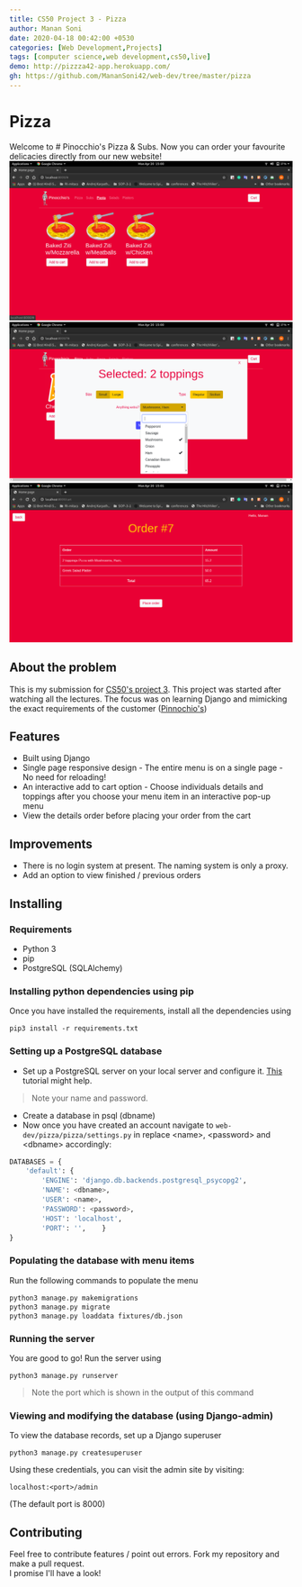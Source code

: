 ```yaml
---
title: CS50 Project 3 - Pizza
author: Manan Soni
date: 2020-04-18 00:42:00 +0530
categories: [Web Development,Projects]
tags: [computer science,web development,cs50,live]
demo: http://pizzza42-app.herokuapp.com/
gh: https://github.com/MananSoni42/web-dev/tree/master/pizza
---
```


# Pizza
Welcome to # Pinocchio's Pizza & Subs. Now you can order your favourite delicacies directly from our new website!
![home](/assets/img/post_imgs/pizza1.png)
![selection](/assets/img/post_imgs/pizza2.png)
![order](/assets/img/post_imgs/pizza3.png)

## About the problem
This is my submission for [CS50's project 3](https://docs.cs50.net/ocw/web/projects/3/project3.html).
This project was started after watching all the lectures. The focus was on learning Django and mimicking the exact requirements of the customer ([Pinnochio's](http://www.pinocchiospizza.net/menu.html))

## Features
* Built using Django
* Single page responsive design - The entire menu is on a single page - No need for reloading!
* An interactive add to cart option - Choose individuals details and toppings after you choose your menu item in an interactive pop-up menu
* View the details order before placing your order from the cart

## Improvements
* There is no login system at present. The naming system is only a proxy.
* Add an option to view finished / previous orders

## Installing
### Requirements
* Python 3
* pip
* PostgreSQL (SQLAlchemy)

### Installing python dependencies using pip
Once you have installed the requirements, install all the dependencies using
```terminal
pip3 install -r requirements.txt
```  
### Setting up a PostgreSQL database
* Set up a PostgreSQL server on your local server and configure it. [This](https://www.digitalocean.com/community/tutorials/how-to-install-and-use-postgresql-on-ubuntu-18-04) tutorial might help.  
> Note your name and password.  

* Create a database in psql (dbname)
* Now once you have created an account navigate to ```web-dev/pizza/pizza/settings.py``` in replace \<name\>, \<password\> and \<dbname\> accordingly:
```python
DATABASES = {
    'default': {
        'ENGINE': 'django.db.backends.postgresql_psycopg2',
        'NAME': <dbname>,
        'USER': <name>,
        'PASSWORD': <password>,
        'HOST': 'localhost',
        'PORT': '',    }
}
```

### Populating the database with menu items
Run the following commands to populate the menu
```terminal
python3 manage.py makemigrations
python3 manage.py migrate
python3 manage.py loaddata fixtures/db.json
```
### Running the server
You are good to go! Run the server using
```
python3 manage.py runserver
```
> Note the port which is shown in the output of this command

### Viewing and modifying the database (using Django-admin)
To view the database records, set up a Django superuser
```terminal
python3 manage.py createsuperuser
```
Using these credentials, you can visit the admin site by visiting:  
```
localhost:<port>/admin
```
(The default port is 8000)

## Contributing
Feel free to contribute features / point out errors. Fork my repository and make a pull request.  
I promise I'll have a look!
